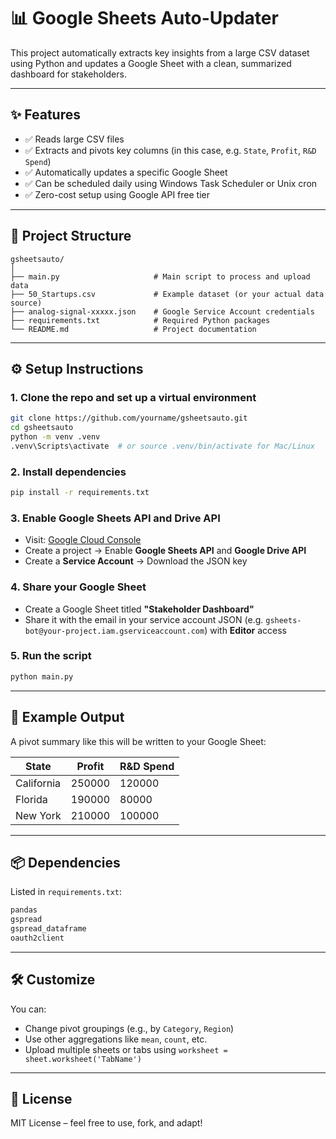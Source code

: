 # 📊 Google Sheets Auto-Updater

This project automatically extracts key insights from a large CSV dataset using Python and updates a Google Sheet with a clean, summarized dashboard for stakeholders.

---

## ✨ Features

* ✅ Reads large CSV files
* ✅ Extracts and pivots key columns (in this case, e.g. `State`, `Profit`, `R&D Spend`)
* ✅ Automatically updates a specific Google Sheet
* ✅ Can be scheduled daily using Windows Task Scheduler or Unix cron
* ✅ Zero-cost setup using Google API free tier

---

## 📁 Project Structure

```
gsheetsauto/
│
├── main.py                     # Main script to process and upload data
├── 50_Startups.csv             # Example dataset (or your actual data source)
├── analog-signal-xxxxx.json    # Google Service Account credentials
├── requirements.txt            # Required Python packages
└── README.md                   # Project documentation
```

---

## ⚙️ Setup Instructions

### 1. Clone the repo and set up a virtual environment

```bash
git clone https://github.com/yourname/gsheetsauto.git
cd gsheetsauto
python -m venv .venv
.venv\Scripts\activate  # or source .venv/bin/activate for Mac/Linux
```

### 2. Install dependencies

```bash
pip install -r requirements.txt
```

### 3. Enable Google Sheets API and Drive API

* Visit: [Google Cloud Console](https://console.cloud.google.com/)
* Create a project → Enable **Google Sheets API** and **Google Drive API**
* Create a **Service Account** → Download the JSON key

### 4. Share your Google Sheet

* Create a Google Sheet titled **"Stakeholder Dashboard"**
* Share it with the email in your service account JSON
  (e.g. `gsheets-bot@your-project.iam.gserviceaccount.com`) with **Editor** access

### 5. Run the script

```bash
python main.py
```


---

## 📌 Example Output

A pivot summary like this will be written to your Google Sheet:

| State      | Profit | R\&D Spend |
| ---------- | ------ | ---------- |
| California | 250000 | 120000     |
| Florida    | 190000 | 80000      |
| New York   | 210000 | 100000     |

---

## 📦 Dependencies

Listed in `requirements.txt`:

```txt
pandas
gspread
gspread_dataframe
oauth2client
```

---

## 🛠 Customize

You can:

* Change pivot groupings (e.g., by `Category`, `Region`)
* Use other aggregations like `mean`, `count`, etc.
* Upload multiple sheets or tabs using `worksheet = sheet.worksheet('TabName')`

---

## 📄 License

MIT License – feel free to use, fork, and adapt!
